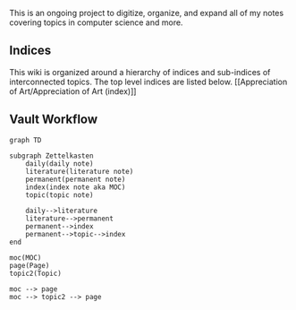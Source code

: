 This is an ongoing project to digitize, organize, and expand all of my notes covering topics in computer science and more.

## Indices
This wiki is organized around a hierarchy of indices and sub-indices of interconnected topics. The top level indices are listed below.
[[Appreciation of Art/Appreciation of Art (index)]]

## Vault Workflow
```mermaid
graph TD

subgraph Zettelkasten
	daily(daily note)
	literature(literature note)
	permanent(permanent note)
	index(index note aka MOC)
	topic(topic note)

	daily-->literature
	literature-->permanent
	permanent-->index
	permanent-->topic-->index
end

moc(MOC)
page(Page)
topic2(Topic)

moc --> page
moc --> topic2 --> page
```